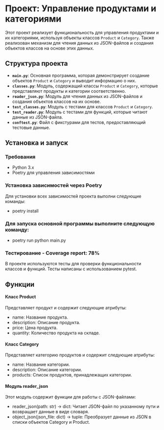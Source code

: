 # Проект: Управление продуктами и категориями

Этот проект реализует функциональность для управления продуктами и их категориями, используя объекты классов `Product` и `Category`. Также реализован механизм для чтения данных из JSON-файлов и создания объектов классов на основе этих данных.

## Структура проекта

- **`main.py`**: Основная программа, которая демонстрирует создание объектов `Product` и `Category` и выводит информацию о них.
- **`classes.py`**: Модуль, содержащий классы `Product` и `Category`, которые представляют продукты и категории соответственно.
- **`reader_json.py`**: Модуль для чтения данных из JSON-файлов и создания объектов классов на их основе.
- **`test_classes.py`**: Модуль с тестами для классов `Product` и `Category`.
- **`test_reader.py`**: Модуль с тестами для функций, которые читают данные из JSON-файла.
- **`conftest.py`**: Файл с фикстурами для тестов, предоставляющий тестовые данные.

## Установка и запуск

### Требования

- Python 3.x
- Poetry для управления зависимостями

### Установка зависимостей через Poetry

Для установки всех зависимостей проекта выполни следующие команды:


- poetry install

### Для запуска основной программы выполните следующую команду:
- poetry run python main.py

### Тестирование - Coverage report: 78%

В проекте используются тесты для проверки функциональности классов и функций. Тесты написаны с использованием pytest.

## Функции
#### Класс Product
Представляет продукт и содержит следующие атрибуты:

- name: Название продукта.
- description: Описание продукта.
- price: Цена продукта.
- quantity: Количество продукта на складе.
#### Класс Category
Представляет категорию продуктов и содержит следующие атрибуты:

- name: Название категории.
- description: Описание категории.
- products: Список продуктов, принадлежащих категории.

#### Модуль reader_json
Этот модуль содержит функции для работы с JSON-файлами:

- reader_json(path: str) -> dict: Читает JSON-файл по указанному пути и возвращает данные в виде словаря.
- object_json(json_file: dict) -> tuple: Преобразует данные из JSON в списки объектов Category и Product.
